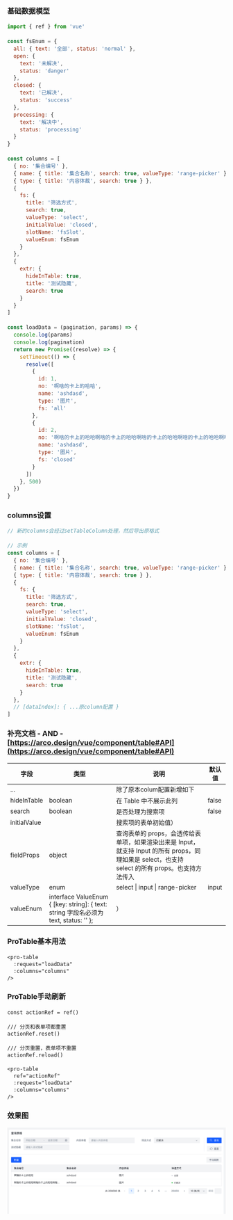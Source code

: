### 基础数据模型

```js
import { ref } from 'vue'

const fsEnum = {
  all: { text: '全部', status: 'normal' },
  open: {
    text: '未解决',
    status: 'danger'
  },
  closed: {
    text: '已解决',
    status: 'success'
  },
  processing: {
    text: '解决中',
    status: 'processing'
  }
}

const columns = [
  { no: '集合编号' },
  { name: { title: '集合名称', search: true, valueType: 'range-picker' } },
  { type: { title: '内容体裁', search: true } },
  {
    fs: {
      title: '筛选方式',
      search: true,
      valueType: 'select',
      initialValue: 'closed',
      slotName: 'fsSlot',
      valueEnum: fsEnum
    }
  },
  {
    extr: {
      hideInTable: true,
      title: '测试隐藏',
      search: true
    }
  }
]

const loadData = (pagination, params) => {
  console.log(params)
  console.log(pagination)
  return new Promise((resolve) => {
    setTimeout(() => {
      resolve([
        {
          id: 1,
          no: '啊啥的卡上的哈哈',
          name: 'ashdasd',
          type: '图片',
          fs: 'all'
        },
        {
          id: 2,
          no: '啊啥的卡上的哈哈啊啥的卡上的哈哈啊啥的卡上的哈哈啊啥的卡上的哈哈啊啥的卡上的哈哈啊啥的卡上的哈哈啊啥的卡上的哈哈啊啥的卡上的哈哈啊啥的卡上的哈哈啊啥的卡上的哈哈啊啥的卡上的哈哈啊啥的卡上的哈哈啊啥的卡上的哈哈啊啥的卡上的哈哈',
          name: 'ashdasd',
          type: '图片',
          fs: 'closed'
        }
      ])
    }, 500)
  })
}
```

### columns设置
```js
// 新的columns会经过setTableColumn处理，然后导出原格式

// 示例
const columns = [
  { no: '集合编号' },
  { name: { title: '集合名称', search: true, valueType: 'range-picker' } },
  { type: { title: '内容体裁', search: true } },
  {
    fs: {
      title: '筛选方式',
      search: true,
      valueType: 'select',
      initialValue: 'closed',
      slotName: 'fsSlot',
      valueEnum: fsEnum
    }
  },
  {
    extr: {
      hideInTable: true,
      title: '测试隐藏',
      search: true
    }
  },
  // [dataIndex]: { ...原column配置 }
]
```
### 补充文档 - AND - [https://arco.design/vue/component/table#API](https://arco.design/vue/component/table#API)
| 字段           | 类型                                                                            | 说明                              | 默认值   |
|--------------|-------------------------------------------------------------------------------|---------------------------------|-------|
| ...          |                                                                               | 除了原本colum配置新增如下                 |       |
| hideInTable  | boolean                                                                       | 在 Table 中不展示此列              | false |
| search       | boolean                                                                       | 是否处理为搜索项                        | false |
| initialValue |                                                                               | 搜索项的表单初始值）                      |       |
| fieldProps  | object                                                                        | 查询表单的 props，会透传给表单项，如果渲染出来是 Input，就支持 Input 的所有 props，同理如果是 select，也支持 select 的所有 props。也支持方法传入   |       |
| valueType    | enum                                                                          | select \| input \| range-picker | input |
| valueEnum  | interface ValueEnum { [key: string]: { text: string 字段名必须为text, status: '' }; | ）               |  |

### ProTable基本用法

```vue
<pro-table 
  :request="loadData" 
  :columns="columns" 
/>
```

### ProTable手动刷新
```vue
const actionRef = ref()

/// 分页和表单项都重置
actionRef.reset()

/// 分页重置，表单项不重置
actionRef.reload()

<pro-table 
  ref="actionRef"
  :request="loadData" 
  :columns="columns" 
/>
```

### 效果图
![img.png](img.png)
